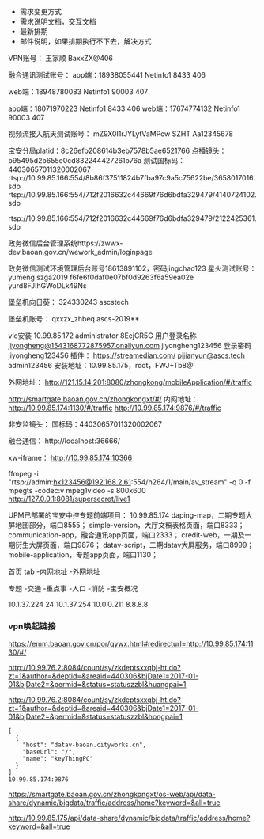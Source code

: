 * 需求变更方式
* 需求说明文档，交互文档
* 最新排期
* 邮件说明，如果排期执行不下去，解决方式

VPN账号：
王家顺
BaxxZX@406

融合通讯测试账号：
app端：18938055441 Netinfo1	8433	406

web端：18948780083 Netinfo1	90003	407

app端：18071970223 Netinfo1	8433	406
web端：17674774132 Netinfo1	90003	407

视频流接入航天测试账号：
mZ9X0I1rJYLytVaMPcw
SZHT
Aa12345678

宝安分局platid：8c26efb208614b3eb7578b5ae6521766
点播镜头：b95495d2b655e0cd832244427261b76a
测试国标码：44030657011320002067
rtsp://10.99.85.166:554/8b86f37511824b7fba97c9a5c75622be/3658017016.sdp
rtsp://10.99.85.166:554/712f2016632c44669f76d6bdfa329479/4140724102.sdp

rtsp://10.99.85.166:554/712f2016632c44669f76d6bdfa329479/2122425361.sdp


政务微信后台管理系统https://zwwx-dev.baoan.gov.cn/wework_admin/loginpage

政务微信测试环境管理后台账号18613891102，密码jingchao123
星火测试账号：
yumeng
szga2019
f6fe6f0daf0e07bf0d9263f6a59ea02e
yurd8FJIhGWoDLk49Ns

堡垒机向日葵：
324330243
ascstech

堡垒机账号：
qxxzx_zhbeq
ascs-2019**

vlc安装
10.99.85.172
administrator
8EejCR5G
用户登录名称 jiyongheng@1543168772875957.onaliyun.com
jiyongheng123456
登录密码 jiyongheng123456
插件：
https://streamedian.com/
pijianyun@ascs.tech
admin123456
安装地址：10.99.85.175，root，FWJ+Tb8@

外网地址：
http://121.15.14.201:8080/zhongkong/mobileApplication/#/traffic

http://smartgate.baoan.gov.cn/zhongkongxt/#/
内网地址：
http://10.99.85.174:1130/#/traffic
http://10.99.85.174:9876/#/traffic

非安监镜头：
国标码：44030657011320002067

融合通信：
http://localhost:36666/

xw-iframe：
http://10.99.85.174:10366

ffmpeg -i "rtsp://admin:hk123456@192.168.2.61:554/h264/1/main/av_stream" -q 0 -f mpegts -codec:v mpeg1video -s 800x600 http://127.0.0.1:8081/supersecret/live1

UPM已部署的宝安中控专题前端项目：
10.99.85.174
daping-map，二期专题大屏地图部分，端口8555；
simple-version，大厅文稿表格页面，端口8333；
communication-app，融合通讯app页面，端口2333；
credit-web，一期及一期衍生大屏页面，端口9876；
datav-script，二期datav大屏服务，端口8999；
mobile-application，专题app页面，端口1130；

首页
tab
	-内网地址
	-外网地址

专题
	-交通
	-重点事
	-人口
	-消防
	-宝安概况

10.1.37.224
24
10.1.37.254
10.0.0.211
8.8.8.8

### vpn唤起链接

https://emm.baoan.gov.cn/por/qywx.html#redirecturl=http://10.99.85.174:1130/#/

http://10.99.76.2:8084/count/sy/zkdeptsxxqbj-ht.do?zt=1&author=&deptid=&areaid=440306&bjDate1=2017-01-01&bjDate2=&permid=&status=statuszzbl&huangpai=1

http://10.99.76.2:8084/count/sy/zkdeptsxxqbj-ht.do?zt=1&author=&deptid=&areaid=440306&bjDate1=2017-01-01&bjDate2=&permid=&status=statuszzbl&hongpai=1

```
[
  {
    "host": "datav-baoan.cityworks.cn",
    "baseUrl": "/",
    "name": "keyThingPC"
  }
]
10.99.85.174:9876

```

https://smartgate.baoan.gov.cn/zhongkongxt/os-web/api/data-share/dynamic/bigdata/traffic/address/home?keyword=&all=true

http://10.99.85.175/api/data-share/dynamic/bigdata/traffic/address/home?keyword=&all=true